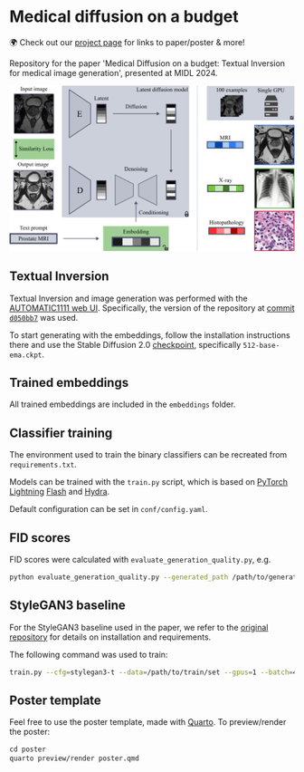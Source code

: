 # Medical diffusion on a budget

:earth_africa: Check out our [project page](https://bramdewilde.com/medical-diffusion) for links to paper/poster & more!

Repository for the paper 'Medical Diffusion on a budget: Textual Inversion for medical image generation', presented at MIDL 2024.

![](poster/images/general-overview.svg)

## Textual Inversion

Textual Inversion and image generation was performed with the [AUTOMATIC1111 web UI](https://github.com/AUTOMATIC1111/stable-diffusion-webui).
Specifically, the version of the repository at [commit `d050bb7`](https://github.com/AUTOMATIC1111/stable-diffusion-webui/tree/d050bb78636236338440768f871a0f2bb9f277f6) was used.

To start generating with the embeddings, follow the installation instructions there and use the Stable Diffusion 2.0 [checkpoint](https://huggingface.co/stabilityai/stable-diffusion-2), specifically `512-base-ema.ckpt`.

## Trained embeddings

All trained embeddings are included in the `embeddings` folder.

## Classifier training

The environment used to train the binary classifiers can be recreated from `requirements.txt`.

Models can be trained with the `train.py` script, which is based on [PyTorch Lightning](https://github.com/Lightning-AI/pytorch-lightning) [Flash](https://github.com/Lightning-Universe/lightning-flash) and [Hydra](https://github.com/facebookresearch/hydra).

Default configuration can be set in `conf/config.yaml`.

## FID scores

FID scores were calculated with `evaluate_generation_quality.py`, e.g.

```sh
python evaluate_generation_quality.py --generated_path /path/to/generated/images --reference_path /path/to/reference/images
```

## StyleGAN3 baseline

For the StyleGAN3 baseline used in the paper, we refer to the
[original repository](https://github.com/NVlabs/stylegan3) for details on installation and requirements.

The following command was used to train:

```sh
train.py --cfg=stylegan3-t --data=/path/to/train/set --gpus=1 --batch=4 --gamma=8 --mirror=1 --kimg=100 --resume=https://api.ngc.nvidia.com/v2/models/nvidia/research/stylegan3/versions/1/files/stylegan3-t-afhqv2-512x512.pkl --snap=25 --tick=1 --mbstd-group 1 --metrics none
```

## Poster template

Feel free to use the poster template, made with [Quarto](https://quarto.org).
To preview/render the poster:

```
cd poster
quarto preview/render poster.qmd
```
